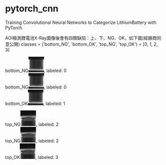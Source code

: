 # pytorch_cnn
Training Convolutional Neural Networks to Categorize LithiumBattery with PyTorch

AOI檢測鋰電池X-Ray圖像後會有四類缺陷：上、下、NG、OK，如下圖(經廠商同意公開)
classes = ('bottom_NG', 'bottom_OK', 'top_NG', 'top_OK') = [0, 1, 2, 3]

bottom_NG<img alt="bottom_NG-0" src="https://github.com/dvsseed/pytorch_cnn/blob/master/bottom_NG_0.bmp" width="50" height="50">, labeled: 0  
bottom_NG<img alt="bottom_NG-1" src="https://github.com/dvsseed/pytorch_cnn/blob/master/bottom_NG_1.bmp" width="50" height="50">, labeled: 0  
bottom_OK<img alt="bottom_OK-0" src="https://github.com/dvsseed/pytorch_cnn/blob/master/bottom_OK_0.bmp" width="50" height="50">, labeled: 1  

top_NG<img alt="top_NG-0" src="https://github.com/dvsseed/pytorch_cnn/blob/master/top_NG_0.bmp" width="50" height="50">, labeled: 2  
top_NG<img alt="top_NG-1" src="https://github.com/dvsseed/pytorch_cnn/blob/master/top_NG_1.bmp" width="50" height="50">, labeled: 2  
top_OK<img alt="top_OK-0" src="https://github.com/dvsseed/pytorch_cnn/blob/master/top_OK_0.bmp" width="50" height="50">, labeled: 3  

